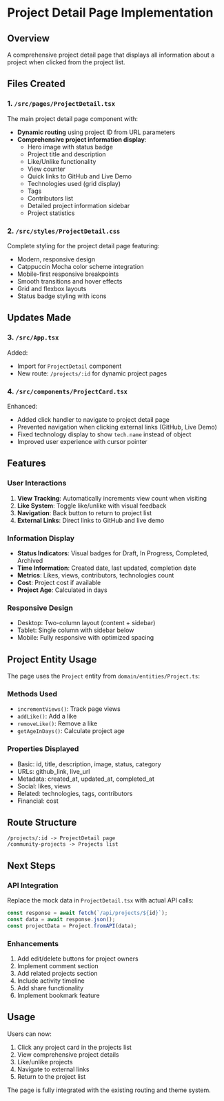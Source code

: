# Project Detail Page Implementation

## Overview

A comprehensive project detail page that displays all information about a project when clicked from the project list.

## Files Created

### 1. `/src/pages/ProjectDetail.tsx`

The main project detail page component with:

- **Dynamic routing** using project ID from URL parameters
- **Comprehensive project information display**:
  - Hero image with status badge
  - Project title and description
  - Like/Unlike functionality
  - View counter
  - Quick links to GitHub and Live Demo
  - Technologies used (grid display)
  - Tags
  - Contributors list
  - Detailed project information sidebar
  - Project statistics

### 2. `/src/styles/ProjectDetail.css`

Complete styling for the project detail page featuring:

- Modern, responsive design
- Catppuccin Mocha color scheme integration
- Mobile-first responsive breakpoints
- Smooth transitions and hover effects
- Grid and flexbox layouts
- Status badge styling with icons

## Updates Made

### 3. `/src/App.tsx`

Added:

- Import for `ProjectDetail` component
- New route: `/projects/:id` for dynamic project pages

### 4. `/src/components/ProjectCard.tsx`

Enhanced:

- Added click handler to navigate to project detail page
- Prevented navigation when clicking external links (GitHub, Live Demo)
- Fixed technology display to show `tech.name` instead of object
- Improved user experience with cursor pointer

## Features

### User Interactions

1. **View Tracking**: Automatically increments view count when visiting
2. **Like System**: Toggle like/unlike with visual feedback
3. **Navigation**: Back button to return to project list
4. **External Links**: Direct links to GitHub and live demo

### Information Display

- **Status Indicators**: Visual badges for Draft, In Progress, Completed, Archived
- **Time Information**: Created date, last updated, completion date
- **Metrics**: Likes, views, contributors, technologies count
- **Cost**: Project cost if available
- **Project Age**: Calculated in days

### Responsive Design

- Desktop: Two-column layout (content + sidebar)
- Tablet: Single column with sidebar below
- Mobile: Fully responsive with optimized spacing

## Project Entity Usage

The page uses the `Project` entity from `domain/entities/Project.ts`:

### Methods Used

- `incrementViews()`: Track page views
- `addLike()`: Add a like
- `removeLike()`: Remove a like
- `getAgeInDays()`: Calculate project age

### Properties Displayed

- Basic: id, title, description, image, status, category
- URLs: github_link, live_url
- Metadata: created_at, updated_at, completed_at
- Social: likes, views
- Related: technologies, tags, contributors
- Financial: cost

## Route Structure

```
/projects/:id -> ProjectDetail page
/community-projects -> Projects list
```

## Next Steps

### API Integration

Replace the mock data in `ProjectDetail.tsx` with actual API calls:

```typescript
const response = await fetch(`/api/projects/${id}`);
const data = await response.json();
const projectData = Project.fromAPI(data);
```

### Enhancements

1. Add edit/delete buttons for project owners
2. Implement comment section
3. Add related projects section
4. Include activity timeline
5. Add share functionality
6. Implement bookmark feature

## Usage

Users can now:

1. Click any project card in the projects list
2. View comprehensive project details
3. Like/unlike projects
4. Navigate to external links
5. Return to the project list

The page is fully integrated with the existing routing and theme system.
